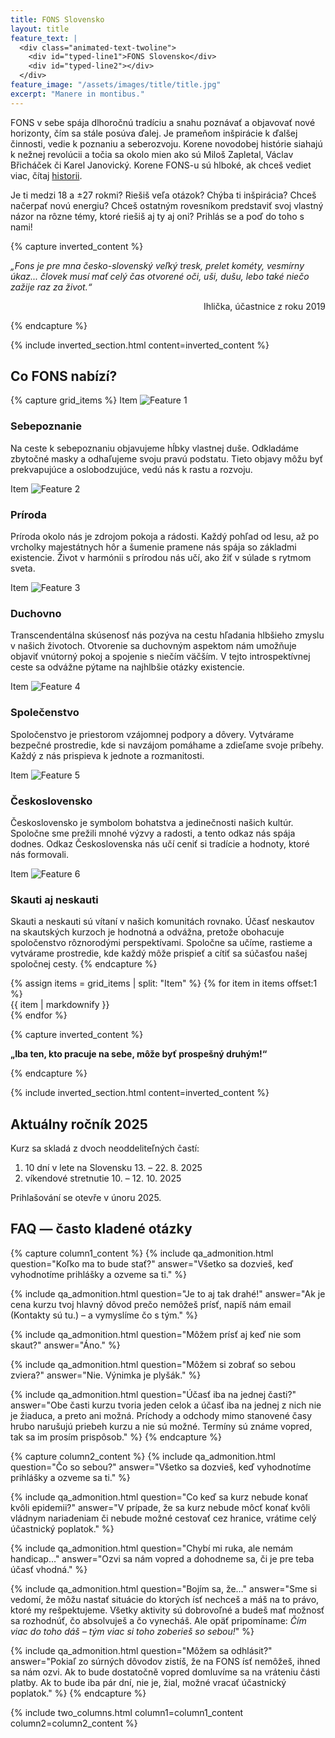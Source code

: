 ```yaml
---
title: FONS Slovensko
layout: title
feature_text: |
  <div class="animated-text-twoline">
    <div id="typed-line1">FONS Slovensko</div>
    <div id="typed-line2"></div>
  </div>
feature_image: "/assets/images/title/title.jpg"
excerpt: "Manere in montibus."
---
```


FONS v sebe spája dlhoročnú tradíciu a snahu poznávať a objavovať nové horizonty, čím sa stále posúva ďalej. Je prameňom inšpirácie k ďalšej činnosti, vedie k poznaniu a seberozvoju. Korene novodobej histórie siahajú k nežnej revolúcii a točia sa okolo mien ako sú Miloš Zapletal, Václav Břicháček či Karel Janovický. Korene FONS-u sú hlboké, ak chceš vediet viac, čítaj [historii](/historie/).

Je ti medzi 18 a ±27 rokmi? Riešiš veľa otázok? Chýba ti inšpirácia? Chceš načerpať novú energiu? Chceš ostatným rovesníkom predstaviť svoj vlastný názor na rôzne témy, ktoré riešiš aj ty aj oni? Prihlás se a poď do toho s nami!


{% capture inverted_content %}

*„Fons je pre mna česko-slovenský veľký tresk, prelet kométy, vesmírny úkaz... človek musí mať celý čas otvorené oči, uši, dušu, lebo také niečo zažije raz za život.“*

<div style="text-align: right"> Ihlička, účastnice z roku 2019 </div>

{% endcapture %}

{% include inverted_section.html content=inverted_content %}


## Co FONS nabízí?

{% capture grid_items %}
Item
![Feature 1](/assets/images/title/sebepoznanie.jpg)
### Sebepoznanie
Na ceste k sebepoznaniu objavujeme hĺbky vlastnej duše. Odkladáme zbytočné masky a odhaľujeme svoju pravú podstatu. Tieto objavy môžu byť prekvapujúce a oslobodzujúce, vedú nás k rastu a rozvoju.

Item
![Feature 2](/assets/images/title/priroda.jpg)
### Príroda
Príroda okolo nás je zdrojom pokoja a rádosti. Každý pohľad od lesu, až po vrcholky majestátnych hôr a šumenie pramene nás spája so základmi existencie. Život v harmónii s prírodou nás učí, ako žiť v súlade s rytmom sveta.

Item
![Feature 3](/assets/images/title/duchovno.jpg)
### Duchovno
Transcendentálna skúsenosť nás pozýva na cestu hľadania hlbšieho zmyslu v našich životoch. Otvorenie sa duchovným aspektom nám umožňuje objaviť vnútorný pokoj a spojenie s niečím väčším. V tejto introspektívnej ceste sa odvážne pýtame na najhlbšie otázky existencie.

Item
![Feature 4](/assets/images/title/spolecenstvo.jpg)
### Společenstvo
Spoločenstvo je priestorom vzájomnej podpory a dôvery. Vytvárame bezpečné prostredie, kde si navzájom pomáhame a zdieľame svoje príbehy. Každý z nás prispieva k jednote a rozmanitosti.

Item
![Feature 5](/assets/images/title/slocech.jpg)
### Československo
Československo je symbolom bohatstva a jedinečnosti našich kultúr. Spoločne sme prežili mnohé výzvy a radosti, a tento odkaz nás spája dodnes. Odkaz Československa nás učí ceniť si tradície a hodnoty, ktoré nás formovali.

Item
![Feature 6](/assets/images/title/skauti.jpg)
### Skauti aj neskauti
Skauti a neskauti sú vítaní v našich komunitách rovnako. Účasť neskautov na skautských kurzoch je hodnotná a odvážna, pretože obohacuje spoločenstvo rôznorodými perspektívami. Spoločne sa učíme, rastieme a vytvárame prostredie, kde každý môže prispieť a cítiť sa súčasťou našej spoločnej cesty.
{% endcapture %}

<div class="grid-Nx3">
{% assign items = grid_items | split: "Item" %}
{% for item in items offset:1 %}
  <div class="grid-item">
    <div class="grid-item-content">
      {{ item | markdownify }}
    </div>
  </div>
{% endfor %}
</div>


{% capture inverted_content %}

**„Iba ten, kto pracuje na sebe, môže byť prospešný druhým!“**

{% endcapture %}

{% include inverted_section.html content=inverted_content %}


## Aktuálny ročník 2025

Kurz sa skladá z dvoch neoddeliteľných častí:

1. 10 dní v lete na Slovensku 13. – 22. 8. 2025
2. víkendové stretnutie 10. – 12. 10. 2025

Prihlašování se otevře v únoru 2025.


## FAQ — často kladené otázky

{% capture column1_content %}
  {% include qa_admonition.html
    question="Koľko ma to bude stať?"
    answer="Všetko sa dozvieš, keď vyhodnotíme prihlášky a ozveme sa ti." %}

  {% include qa_admonition.html
    question="Je to aj tak drahé!"
    answer="Ak je cena kurzu tvoj hlavný dôvod prečo nemôžeš prísť, napíš nám email (Kontakty sú tu.) – a vymyslíme čo s tým." %}

  {% include qa_admonition.html
    question="Môžem prísť aj keď nie som skaut?"
    answer="Áno." %}

  {% include qa_admonition.html
    question="Môžem si zobrať so sebou zviera?"
    answer="Nie. Výnimka je plyšák." %}

  {% include qa_admonition.html
    question="Účasť iba na jednej časti?"
    answer="Obe časti kurzu tvoria jeden celok a účasť iba na jednej z nich nie je žiaduca, a preto ani možná. Príchody a odchody mimo stanovené časy hrubo narušujú priebeh kurzu a nie sú možné. Termíny sú známe vopred, tak sa im prosím prispôsob." %}
{% endcapture %}

{% capture column2_content %}
  {% include qa_admonition.html
    question="Čo so sebou?"
    answer="Všetko sa dozvieš, keď vyhodnotíme prihlášky a ozveme sa ti." %}

  {% include qa_admonition.html
    question="Co keď sa kurz nebude konať kvôli epidemii?"
    answer="V prípade, že sa kurz nebude môcť konať kvôli vládnym nariadeniam či nebude možné cestovať cez hranice, vrátime celý účastnický poplatok." %}

  {% include qa_admonition.html
    question="Chybí mi ruka, ale nemám handicap…"
    answer="Ozvi sa nám vopred a dohodneme sa, či je pre teba účasť vhodná." %}

  {% include qa_admonition.html
    question="Bojím sa, že…"
    answer="Sme si vedomí, že môžu nastať situácie do ktorých ísť nechceš a máš na to právo, ktoré my rešpektujeme. Všetky aktivity sú dobrovoľné a budeš mať možnosť sa rozhodnúť, čo absolvuješ a čo vynecháš. Ale opäť pripomíname: *Čím viac do toho dáš – tým viac si toho zoberieš so sebou!*" %}

  {% include qa_admonition.html
    question="Môžem sa odhlásit?"
    answer="Pokiaľ zo súrných dôvodov zistíš, že na FONS ísť nemôžeš, ihned sa nám ozvi. Ak to bude dostatočně vopred domluvíme sa na vráteniu části platby. Ak to bude iba pár dní, nie je, žial, možné vracať účastnický poplatok." %}
{% endcapture %}

{% include two_columns.html
  column1=column1_content
  column2=column2_content
%}
